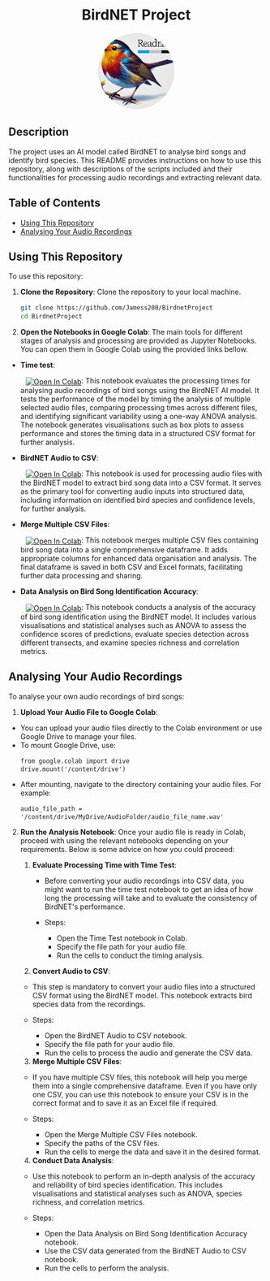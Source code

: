 <div align="center">
  <h1>BirdNET Project</h1>
  <p><img src="Files/img/bird_readme.png" alt="BirdNET Banner" style="border-radius: 50%; width: 150px; height: 150px; object-fit: cover;"></p>
</div>

## Description
The project uses an AI model called BirdNET to analyse bird songs and identify bird species. This README provides instructions on how to use this repository, along with descriptions of the scripts included and their functionalities for processing audio recordings and extracting relevant data.

## Table of Contents
- [Using This Repository](#using-this-repository)
- [Analysing Your Audio Recordings](#nalyzing-your-audio-recordings)


## Using This Repository
To use this repository:
1. **Clone the Repository**:
Clone the repository to your local machine.
   ```sh
   git clone https://github.com/Jamess200/BirdnetProject
   cd BirdnetProject
   ```

2. **Open the Notebooks in Google Colab**:
The main tools for different stages of analysis and processing are provided as Jupyter Notebooks. You can open them in Google Colab using the provided links bellow.

- **Time test**:

   <span style="display:inline-block; margin-left: 10px;">
     <a href="https://colab.research.google.com/github/Jamess200/BirdnetProject/blob/main/Files/scripts/Drafts%26Preprocessing/BirdNET_Time_Test.ipynb">
       <img src="https://colab.research.google.com/assets/colab-badge.svg" alt="Open In Colab" style="vertical-align: middle;"/>
     </a>
   </span>: This notebook evaluates the processing times for analysing audio recordings of bird songs using the BirdNET AI model. It tests the performance of the model by timing the analysis of multiple selected audio files, comparing processing times across different files, and identifying significant variability using a one-way ANOVA analysis. The notebook generates visualisations such as box plots to assess performance and stores the timing data in a structured CSV format for further analysis.

- **BirdNET Audio to CSV**:

   <span style="display:inline-block; margin-left: 10px;">
     <a href="https://colab.research.google.com/drive/1ofIgH6WYTRZxlmmCn-0VmR4ZYu8mSlAA?usp=sharing">
       <img src="https://colab.research.google.com/assets/colab-badge.svg" alt="Open In Colab" style="vertical-align: middle;"/>
     </a>
   </span>: This notebook is used for processing audio files with the BirdNET model to extract bird song data into a CSV format. It serves as the primary tool for converting audio inputs into structured data, including information on identified bird species and confidence levels, for further analysis.

- **Merge Multiple CSV Files**:

   <span style="display:inline-block; margin-left: 10px;">
     <a href="https://colab.research.google.com/drive/1oUl9P_7iakkyDU6Ph9NYtEX2NTk1kzcX?usp=sharing">
       <img src="https://colab.research.google.com/assets/colab-badge.svg" alt="Open In Colab" style="vertical-align: middle;"/>
     </a>
   </span>: This notebook merges multiple CSV files containing bird song data into a single comprehensive dataframe. It adds appropriate columns for enhanced data organisation and analysis. The final dataframe is saved in both CSV and Excel formats, facilitating further data processing and sharing.

- **Data Analysis on Bird Song Identification Accuracy**:

   <span style="display:inline-block; margin-left: 10px;">
     <a href="https://colab.research.google.com/drive/1v62FB7Ndhnir04sYnL7f9g2WLZbNLtRQ?usp=sharing">
       <img src="https://colab.research.google.com/assets/colab-badge.svg" alt="Open In Colab" style="vertical-align: middle;"/>
     </a>
   </span>: This notebook conducts a analysis of the accuracy of bird song identification using the BirdNET model. It includes various visualisations and statistical analyses such as ANOVA to assess the confidence scores of predictions, evaluate species detection across different transects, and examine species richness and correlation metrics.

## Analysing Your Audio Recordings
To analyse your own audio recordings of bird songs:

1. **Upload Your Audio File to Google Colab**: 
- You can upload your audio files directly to the Colab environment or use Google Drive to manage your files.
- To mount Google Drive, use:
   ```{python}
   from google.colab import drive
   drive.mount('/content/drive')
- After mounting, navigate to the directory containing your audio files. For example:
   ```{python}
   audio_file_path = '/content/drive/MyDrive/AudioFolder/audio_file_name.wav'

2. **Run the Analysis Notebook**:
Once your audio file is ready in Colab, proceed with using the relevant notebooks depending on your requirements. Below is some advice on how you could proceed:

   1. **Evaluate Processing Time with Time Test**:

      - Before converting your audio recordings into CSV data, you might want to run the time test notebook to get an idea of how long the processing will take and to evaluate the consistency of BirdNET's performance.
      
      - Steps:
        - Open the Time Test notebook in Colab.
        - Specify the file path for your audio file.
        - Run the cells to conduct the timing analysis.

   2. **Convert Audio to CSV**:

    - This step is mandatory to convert your audio files into a structured CSV format using the BirdNET model. This notebook extracts bird species data from the recordings.

   - Steps:
      - Open the BirdNET Audio to CSV notebook.
      - Specify the file path for your audio file.
      - Run the cells to process the audio and generate the CSV data.

   3. **Merge Multiple CSV Files**:

    - If you have multiple CSV files, this notebook will help you merge them into a single comprehensive dataframe. Even if you have only one CSV, you can use this notebook to ensure your CSV is in the correct format and to save it as an Excel file if required.

    - Steps:
      - Open the Merge Multiple CSV Files notebook.
      - Specify the paths of the CSV files.
      - Run the cells to merge the data and save it in the desired format.

   4. **Conduct Data Analysis**:

    - Use this notebook to perform an in-depth analysis of the accuracy and reliability of bird species identification. This includes visualisations and statistical analyses such as ANOVA, species richness, and correlation metrics.
    
    - Steps:
      - Open the Data Analysis on Bird Song Identification Accuracy notebook.
      - Use the CSV data generated from the BirdNET Audio to CSV notebook.
      - Run the cells to perform the analysis.